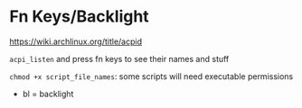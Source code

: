 # Fn Keys/Backlight

https://wiki.archlinux.org/title/acpid

`acpi_listen` and press fn keys to see their names and stuff

`chmod +x script_file_names`: some scripts will need executable permissions

- bl = backlight
